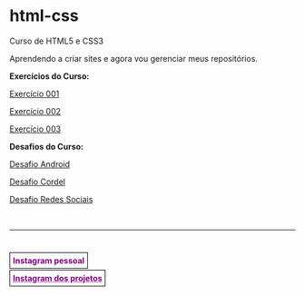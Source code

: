 # html-css
 Curso de HTML5 e CSS3

 Aprendendo a criar sites e agora vou gerenciar meus repositórios.


<p style="font-weight: bold;">Exercícios do Curso:</p>
  <a target="_blank" href="https://patsferrer.github.io/html-css/exercicios/ex001/index.html">Exercício 001</a>

  <a target="_blank" href="https://patsferrer.github.io/html-css/exercicios/ex002/index.html">Exercício 002</a>
  
  <a target="_blank" href="https://patsferrer.github.io/html-css/exercicios/ex003/index.html">Exercício 003</a>

  <p style="font-weight: bold;">Desafios do Curso:</p>

  <a target="_blank" href="https://patsferrer.github.io/html-css/desafios/d010%20fiz%20sozinha/index.html">Desafio Android</a> 

  <a target="_blank" href="https://patsferrer.github.io/projeto-cordel/">Desafio Cordel</a>

  <a target="_blank" href="https://patsferrer.github.io/projeto-social/">Desafio Redes Sociais</a>

<br> <hr> <br>

<p><a style="text-decoration: none; color: purple; border: 1px solid black; padding: 5px; font-weight: bold; " target="_blank" href="https://www.instagram.com/patsferrer/">Instagram pessoal</a></p>

<p><a style="text-decoration: none; color: purple; border: 1px solid black; padding: 5px; font-weight: bold; " target="_blank" href="https://www.instagram.com/parscodefly/"><abbr title="Eu sou newbie">Instagram dos projetos</abbr></a></p>
